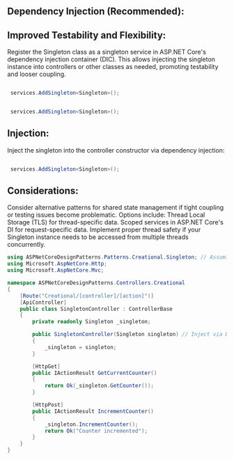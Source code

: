 ## Dependency Injection (Recommended):

## Improved Testability and Flexibility:
Register the Singleton class as a singleton service in ASP.NET Core's dependency injection container (DIC).
This allows injecting the singleton instance into controllers or other classes as needed, promoting testability and looser coupling.
```csharp

 services.AddSingleton<Singleton>();

```

```csharp

 services.AddSingleton<Singleton>();

```
## Injection:

Inject the singleton into the controller constructor via dependency injection:

```csharp

 services.AddSingleton<Singleton>();

```
## Considerations:

Consider alternative patterns for shared state management if tight coupling or testing issues become problematic. Options include:
Thread Local Storage (TLS) for thread-specific data.
Scoped services in ASP.NET Core's DI for request-specific data.
Implement proper thread safety if your Singleton instance needs to be accessed from multiple threads concurrently.
```csharp
using ASPNetCoreDesignPatterns.Patterns.Creational.Singleton; // Assuming a separate Singleton class
using Microsoft.AspNetCore.Http;
using Microsoft.AspNetCore.Mvc;

namespace ASPNetCoreDesignPatterns.Controllers.Creational
{
    [Route("Creational/[controller]/[action]")]
    [ApiController]
    public class SingletonController : ControllerBase
    {
        private readonly Singleton _singleton;

        public SingletonController(Singleton singleton) // Inject via DI (recommended)
        {
            _singleton = singleton;
        }

        [HttpGet]
        public IActionResult GetCurrentCounter()
        {
            return Ok(_singleton.GetCounter());
        }

        [HttpPost]
        public IActionResult IncrementCounter()
        {
            _singleton.IncrementCounter();
            return Ok("Counter incremented");
        }
    }
}

```



